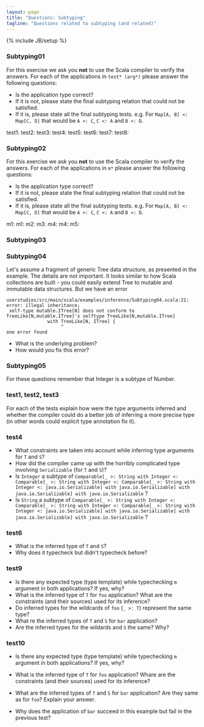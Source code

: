 ```yaml
---
layout: page
title: "Questions: Subtyping"
tagline: "Questions related to subtyping (and related)"
---
```

{% include JB/setup %}

### Subtyping01
For this exercise we ask you **not** to use the Scala compiler to verify the answers.
For each of the applications in `test* (arg*)` please answer the following questions:
 - Is the application type correct?
 - If it is not, please state the final subtyping relation that could not be satisfied.
 - If it is, please state all the final subtyping tests. e.g. For `Map[A, B] <: Map[C, D]` that would be `A <: C`, `C <: A` and `B <: D`.

 test1:
 test2:
 test3: 
 test4:
 test5:
 test6:
 test7:
 test8:

### Subtyping02
For this exercise we ask you **not** to use the Scala compiler to verify the answers.
For each of the applications in `m*` please answer the following questions:
 - Is the application type correct?
 - If it is not, please state the final subtyping relation that could not be satisfied.
 - If it is, please state all the final subtyping tests. e.g. For `Map[A, B] <: Map[C, D]` that would be `A <: C`, `C <: A` and `B <: D`.

 m1:
 m1:
 m2:
 m3:
 m4:
 m4:
 m5:

### Subtyping03


### Subtyping04
Let's assume a fragment of generic Tree data structure, as presented in the example. The details are not important. It looks similar to how Scala collections are built - you could easily extend Tree to mutable and immutable data structures. But we have an error

    userstudies/src/main/scala/examples/inference/Subtyping04.scala:21: error: illegal inheritance;
     self-type mutable.ITree[N] does not conform to TreeLike[N,mutable.ITree]'s selftype TreeLike[N,mutable.ITree]
                   with TreeLike[N, ITree] {
                        ^
    one error found

- What is the underlying problem?
- How would you fix this error?

### Subtyping05
For these questions remember that Integer is a subtype of Number.

### test1, test2, test3 ###
For each of the tests explain how were the type arguments inferred and whether the compiler could do a better job of inferring a more precise type (in other words could explicit type annotation fix it).

### test4 ###
 - What constraints are taken into account while inferring type arguments for `T` and `S`?
 - How did the compiler came up with the horribly complicated type involving `Serializable` (for `T` and `S`)?
 - Is `Integer` a subtype of `Comparable[_ >: String with Integer <: Comparable[_ >: String with Integer <: Comparable[_ >: String with Integer <: java.io.Serializable] with java.io.Serializable] with java.io.Serializable] with java.io.Serializable` ?
 - Is `String` a subtype of `Comparable[_ >: String with Integer <: Comparable[_ >: String with Integer <: Comparable[_ >: String with Integer <: java.io.Serializable] with java.io.Serializable] with java.io.Serializable] with java.io.Serializable` ?

### test6 ###
 - What is the inferred type of `T` and `S`?
 - Why does it typecheck but didn't typecheck before?

### test9 ###
 - Is there any expected type (type template) while typechecking `m` argument in both applications? If yes, why?
 - What is the inferred type of `T` for `foo` application? What are the constraints (and their sources) used for its inference?
 - Do inferred types for the wildcards of `foo` (`_ >: T`) represent the same type?
 - What re the inferred types of `T` and `S` for `bar` application?
 - Are the inferred types for the wildards and `S` the same? Why?

### test10 ###
 - Is there any expected type (type template) while typechecking `m` argument in both applications? If yes, why?

 - What is the inferred type of `T` for `foo` application? Whare are the constraints (and their sources) used for its inference?
 - What are the inferred types of `T` and `S` for `bar` application? Are they same as for `foo`? Explain your answer.
 - Why does the application of `bar` succeed in this example but fail in the previous test?

